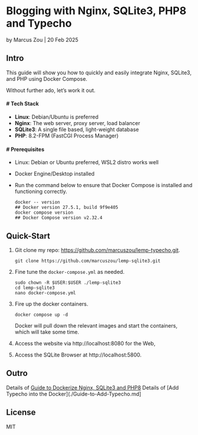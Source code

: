 # Blogging with Nginx, SQLite3, PHP8 and Typecho


by Marcus Zou | 20 Feb 2025



## Intro

This guide will show you how to quickly and easily integrate Nginx, SQLite3, and PHP using Docker Compose. 

Without further ado, let’s work it out.

#### # Tech Stack

* __Linux__: Debian/Ubuntu is preferred
* __Nginx__: The web server, proxy server, load balancer
* __SQLite3__: A single file based, light-weight database
* __PHP__: 8.2-FPM (FastCGI Process Manager)

#### # Prerequisites

- Linux: Debian or Ubuntu preferred, WSL2 distro works well
- Docker Engine/Desktop installed

- Run the command below to ensure that Docker Compose is installed and functioning correctly.

  ```shell
  docker -- version
  ## Docker version 27.5.1, build 9f9e405
  docker compose version
  ## Docker Compose version v2.32.4
  ```

  

## Quick-Start

1. Git clone my repo: https://github.com/marcuszou/lemp-typecho.git.

   ```shell
   git clone https://github.com/marcuszou/lemp-sqlite3.git
   ```

2. Fine tune the `docker-compose.yml` as needed.

   ```shell
   sudo chown -R $USER:$USER ./lemp-sqlite3
   cd lemp-sqlite3
   nano docker-compose.yml
   ```

3. Fire up the docker containers. 

   ```shell
   docker compose up -d
   ```

   Docker will pull down the relevant images and start the containers, which will take some time.

4. Access the website via http://localhost:8080 for the Web, 

5. Access the SQLite Browser at http://localhost:5800.



## Outro

Details of [Guide to Dockerize Nginx, SQLite3 and PHP8](./Guide-to-Dockerize-Nginx-SQLite3-PHP8.md)
Details of [Add Typecho into the Docker](./Guide-to-Add-Typecho.md]



## License

MIT

